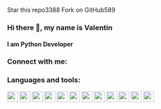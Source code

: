 Star this repo3388
Fork on GitHub589
### Hi there 👋, my name is Valentin
#### I am Python Developer


### Connect with me:


### Languages and tools:
<img width="25px" src="https://cdn.jsdelivr.net/gh/devicons/devicon/icons/vscode/vscode-original.svg" />
<img width="25px" src="https://cdn.jsdelivr.net/gh/devicons/devicon/icons/html5/html5-original.svg" />
<img width="25px" src="https://cdn.jsdelivr.net/gh/devicons/devicon/icons/css3/css3-original.svg" />
<img width="25px" src="https://cdn.jsdelivr.net/gh/devicons/devicon/icons/python/python-original-wordmark.svg" />
<img width="25px" src="https://cdn.jsdelivr.net/gh/devicons/devicon/icons/django/django-plain-wordmark.svg" />
<img width="25px" src="https://cdn.jsdelivr.net/gh/devicons/devicon/icons/rails/rails-original-wordmark.svg" />
<img width="25px" src="https://cdn.jsdelivr.net/gh/devicons/devicon/icons/svelte/svelte-original.svg" />
<img width="25px" src="https://cdn.jsdelivr.net/gh/devicons/devicon/icons/javascript/javascript-original.svg" />
<img width="25px" src="https://cdn.jsdelivr.net/gh/devicons/devicon/icons/postgresql/postgresql-plain-wordmark.svg" />
<img width="25px" src="https://cdn.jsdelivr.net/gh/devicons/devicon/icons/figma/figma-original.svg" />
<img width="25px" src="https://cdn.jsdelivr.net/gh/devicons/devicon/icons/git/git-plain-wordmark.svg" />
<img width="25px" src="https://cdn.jsdelivr.net/gh/devicons/devicon/icons/javascript/javascript-original.svg" />
          
